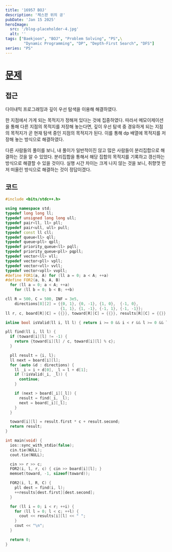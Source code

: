 ```yaml
---
title: '16957 BOJ'
description: '체스판 위의 공'
pubDate: 'Jan 15 2025'
heroImage:
  src: '/blog-placeholder-4.jpg'
  alt: ''
tags: ["Baekjoon", "BOJ", "Problem Solving", "PS",\
        "Dynamic Programming", "DP", "Depth-First Search", "DFS"]
series: "PS"
---
```


# [문제](https://www.acmicpc.net/problem/16957)

## 접근

다이내믹 프로그래밍과 깊이 우선 탐색을 이용해 해결하였다.

한 지점에서 가게 되는 목적지가 정해져 있다는 것에 집중하였다.
따라서 메모이제이션을 통해 다른 지점의 목적지를 저장해 놓는다면,
깊이 우선 탐색 중 경유하게 되는 지점의 목적지가 곧 현재 탐색 중인 지점의 목적지가 된다.
이를 통해 dp 배열에 목적지를 저장해 놓는 방식으로 해결하였다.

다른 사람들의 풀이를 보니, 내 풀이가 일반적이진 않고 많은 사람들이 분리집합으로 해결하는 것을 알 수 있었다.
분리집합을 통해서 해당 집합의 목적지를 기록하고 갱신하는 방식으로 해결할 수 있을 것이다.
실행 시간 차이는 크게 나지 않는 것을 보니, 취향껏 먼저 떠올린 방식으로 해결하는 것이 정답이겠다.

## 코드

```c++
#include <bits/stdc++.h>

using namespace std;
typedef long long ll;
typedef unsigned long long ull;
typedef pair<ll, ll> pll;
typedef pair<ull, ull> pull;
typedef const ll cll;
typedef queue<ll> qll;
typedef queue<pll> qpll;
typedef priority_queue<ll> pqll;
typedef priority_queue<pll> pqpll;
typedef vector<ll> vll;
typedef vector<pll> vpll;
typedef vector<vll> vvll;
typedef vector<vpll> vvpll;
#define FOR1(a, A) for (ll a = 0; a < A; ++a)
#define FOR2(a, b, A, B)                                                       \
  for (ll a = 0; a < A; ++a)                                                   \
    for (ll b = 0; b < B; ++b)

cll R = 500, C = 500, INF = 3e5,
    directions[8][2] = {{0, 1}, {0, -1}, {1, 0},  {-1, 0},
                        {1, 1}, {1, -1}, {-1, 1}, {-1, -1}};
ll r, c, board[R][C] = {{}}, toward[R][C] = {{}}, results[R][C] = {{}};

inline bool isValid(ll i, ll l) { return i >= 0 && i < r && l >= 0 && l < c; }

pll find(ll i, ll l) {
  if (toward[i][l] != -1) {
    return {toward[i][l] / c, toward[i][l] % c};
  }

  pll result = {i, l};
  ll next = board[i][l];
  for (auto &d : directions) {
    ll _i = i + d[0], _l = l + d[1];
    if (!isValid(_i, _l)) {
      continue;
    }

    if (next > board[_i][_l]) {
      result = find(_i, _l);
      next = board[_i][_l];
    }
  }

  toward[i][l] = result.first * c + result.second;
  return result;
}

int main(void) {
  ios::sync_with_stdio(false);
  cin.tie(NULL);
  cout.tie(NULL);

  cin >> r >> c;
  FOR2(i, l, r, c) { cin >> board[i][l]; }
  memset(toward, -1, sizeof(toward));

  FOR2(i, l, R, C) {
    pll dest = find(i, l);
    ++results[dest.first][dest.second];
  }

  for (ll i = 0; i < r; ++i) {
    for (ll l = 0; l < c; ++l) {
      cout << results[i][l] << " ";
    }
    cout << "\n";
  }

  return 0;
}
```